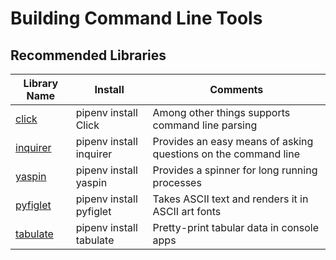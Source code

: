 # Building Command Line Tools

## Recommended Libraries

| Library Name                                                  | Install                 | Comments                                                       |
|---------------------------------------------------------------|-------------------------|----------------------------------------------------------------|
| [click](https://click.palletsprojects.com/en/8.1.x/)          | pipenv install Click    | Among other things supports command line parsing               |
| [inquirer](https://python-inquirer.readthedocs.io/en/latest/) | pipenv install inquirer | Provides an easy means of asking questions on the command line |
| [yaspin](https://github.com/pavdmyt/yaspin)                   | pipenv install yaspin   | Provides a spinner for long running processes                  |
| [pyfiglet](https://github.com/pwaller/pyfiglet)               | pipenv install pyfiglet | Takes ASCII text and renders it in ASCII art fonts             |
| [tabulate](https://github.com/astanin/python-tabulate)        | pipenv install tabulate | Pretty-print tabular data in console apps                      | 
